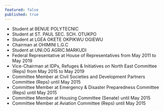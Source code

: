 ```yaml
---
featured: false
published: true
---
```

* Student at BENUE POLYTECNIC
* Student at ST. PAUL SEC. SCH. OTUKPO
* Student at LGEA OKETE OKPIKWU OGIEWU
* Chairman at OHIMINI L.G.C
* Student at UNI.OG AGRIC.MARKUDI
* Federal Representative at House of Representatives from May 2011 to May 2019
* Vice-Chairman at IDPs, Refuges & Initiatives on North East Committee (Reps) from May 2015 to May 2019
* Committee Member at Civil Societies and Development Partners Committee (Reps) until May 2015
* Committee Member at Emergency & Disaster Preparedness Committee (Reps) until May 2015
* Committee Member at Housing Committee (Senate) until May 2015
* Committee Member at Aviation Committee (Reps) until May 2015

